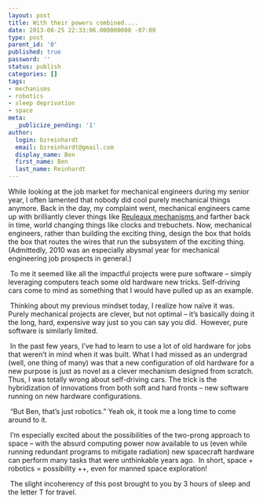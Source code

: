 ```yaml
---
layout: post
title: With their powers combined....
date: 2013-08-25 22:33:06.000000000 -07:00
type: post
parent_id: '0'
published: true
password: ''
status: publish
categories: []
tags:
- mechanisms
- robotics
- sleep deprivation
- space
meta:
  _publicize_pending: '1'
author:
  login: bzreinhardt
  email: bzreinhardt@gmail.com
  display_name: Ben
  first_name: Ben
  last_name: Reinhardt
---
```

<p>While looking at the job market for mechanical engineers during my senior year, I often lamented that nobody did cool purely mechanical things anymore. Back in the day, my complaint went, mechanical engineers came up with brilliantly clever things like <a href="http://kmoddl.library.cornell.edu/model.php" target="_blank">Reuleaux mechanisms </a>and farther back in time, world changing things like clocks and trebuchets. Now, mechanical engineers, rather than building the exciting thing, design the box that holds the box that routes the wires that run the subsystem of the exciting thing.  (Admittedly, 2010 was an especially abysmal year for mechanical engineering job prospects in general.)</p>
<p> To me it seemed like all the impactful projects were pure software – simply leveraging computers teach some old hardware new tricks. Self-driving cars come to mind as something that I would have pulled up as an example.</p>
<p> Thinking about my previous mindset today, I realize how naïve it was.  Purely mechanical projects are clever, but not optimal – it’s basically doing it the long, hard, expensive way just so you can say you did.  However, pure software is similarly limited.</p>
<p> In the past few years, I’ve had to learn to use a lot of old hardware for jobs that weren’t in mind when it was built. What I had missed as an undergrad (well, one thing of many) was that a new configuration of old hardware for a new purpose is just as novel as a clever mechanism designed from scratch. Thus, I was totally wrong about self-driving cars. The trick is the hybridization of innovations from both soft and hard fronts – new software running on new hardware configurations.</p>
<p> “But Ben, that’s just robotics.” Yeah ok, it took me a long time to come around to it.</p>
<p> I’m especially excited about the possibilities of the two-prong approach to space – with the absurd computing power now available to us (even while running redundant programs to mitigate radiation) new spacecraft hardware can perform many tasks that were unthinkable years ago.  In short, space + robotics = possibility ++, even for manned space exploration!</p>
<p> The slight incoherency of this post brought to you by 3 hours of sleep and the letter T for travel.</p>
